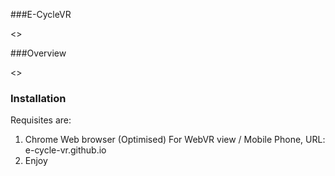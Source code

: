 ###E-CycleVR

<<fill in>>

###Overview

<<fill in>>

### Installation
Requisites are: 
1. Chrome Web browser (Optimised) For WebVR view / Mobile Phone, URL: e-cycle-vr.github.io
2. Enjoy
